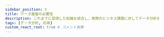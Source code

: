 ```yaml
---
sidebar_position: 3
title: データ基盤の必要性
description: これまでに習得した知識を統合し、実際のビジネス課題に対してデータ分析を実行する能力を養います。
tags: [データ分析, 応用]
custom_react_root: true # コメント有無
---
```


